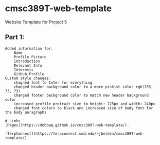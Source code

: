 # cmsc389T-web-template

Website Template for Project 5
## Part 1:
    Added information for:
        Name
        Profile Picture
        Introduction
        Relevant Info
        Interests
        GitHub Profile
    Custom style changes:
        chagned font to Inter for everything
        changed header background color to a more pinkish color rgb(255, 73, 73)
        changed footer background color to match new header background color
        increased profile protrait size to height: 225px and width: 240px
        changed font colors to black and increased size of body font for the body paragraphs

    # Links
    [Pages](https://dobbaq.github.io/cmsc389T-web-template/).
    
    [TerpConnect](https://terpconnect.umd.edu/~jbelden/cmsc389T-web-template/).
    
